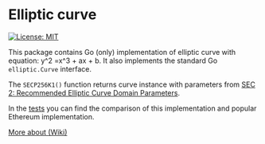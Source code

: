 # Elliptic curve

[![License: MIT](https://img.shields.io/badge/License-MIT-yellow.svg)](https://opensource.org/licenses/MIT)

This package contains Go (only) implementation of elliptic curve with equation: y^2 =x^3 + ax + b. It also implements
the standard
Go `elliptic.Curve` interface.

The `SECP256K1()` function returns curve instance with parameters
from [SEC 2: Recommended Elliptic Curve Domain Parameters](https://www.secg.org/SEC2-Ver-1.0.pdf).

In the [tests](./main_test.go) you can find the comparison of this implementation and popular Ethereum implementation.

[More about (Wiki)](https://en.wikipedia.org/wiki/Elliptic_curve_point_multiplication)